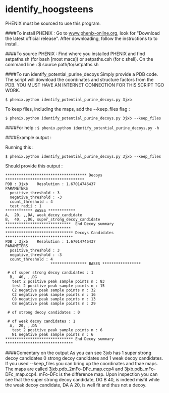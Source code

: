 # identify_hoogsteens

PHENIX must be sourced to use this program.

####To install PHENIX :
  Go to www.phenix-online.org, look for "Download the latest official release". After downloading, follow the instructions to to install.

####To source PHENIX :
  Find where you installed PHENIX and find setpaths.sh (for bash [most macs]) or setpaths.csh (for c shell). On the command line :
  $ source path/to/setpaths.sh 

####To run identify_potential_purine_decoys
Simply provide a PDB code. The script will download the coordinates and structure factors from the PDB. YOU MUST HAVE AN INTERNET CONNECTION FOR THIS SCRIPT TGO WORK.

  ```$ phenix.python identify_potential_purine_decoys.py 3jxb```


To keep files, including the maps, add the --keep_files flag :

  ```$ phenix.python identify_potential_purine_decoys.py 3jxb --keep_files```

####For help :
```$ phenix.python identify_potential_purine_decoys.py -h```


####Example output :

Running this :

  ```$ phenix.python identify_potential_purine_decoys.py 3jxb --keep_files```

Should provide this output :
```
************************************ Decoys ***********************************
PDB : 3jxb    Resolution : 1.67014746437
PARAMETERS
  positive_threshold : 3
  negative_threshold : -3
  count_threshold : 4
  test_radii : 1
************ BASES ************
A,  20, ,,DA, weak_decoy_candidate
B,  40, ,,DG, super_strong_decoy_candidate
*****************************  End Decoy summary  *****************************
****************************** Decoys Candidates ******************************
PDB : 3jxb    Resolution : 1.67014746437
PARAMETERS
  positive_threshold : 3
  negative_threshold : -3
  count_threshold : 4
                    **************** BASES *****************                   

 # of super strong decoy candidates : 1 
  B,  40, ,,DG
   test 2 positive peak sample points n : 83
   test 2 positive peak sample points n : 15
   C2 negative peak sample points n : 32
   C2 negative peak sample points n : 16
   C8 negative peak sample points n : 13
   C8 negative peak sample points n : 29

 # of strong decoy candidates : 0 

 # of weak decoy candidates : 1 
  A,  20, ,,DA
   test 2 positive peak sample points n : 6
   N1 negative peak sample points n : 6
****************************** End Decoy summary ******************************
```

####Comentary on the output
As you can see 3jxb has 1 super strong decoy candidates 0 strong decoy candidates and 1 weak decoy candidates. If you used --keep_files you can bring up the coordinates and thae maps. The maps are called 3jxb.pdb_2mFo-DFc_map.ccp4 and 3jxb.pdb_mFo-DFc_map.ccp4. mFo-DFc is the difference map. Upon inspection you can see that the super strong decoy candidate, DG B 40, is indeed misfit while the weak decoy candidate, DA A 20, is well fit and thus not a decoy.

